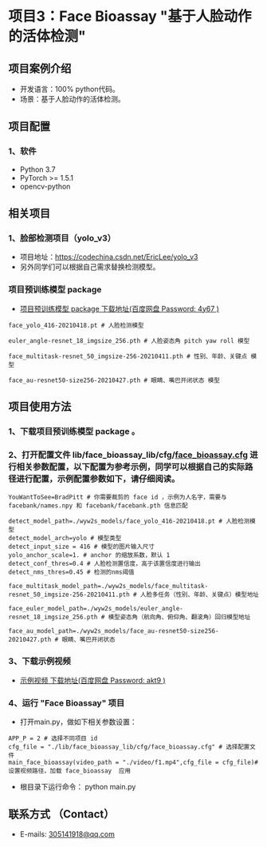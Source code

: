 # 项目3：Face Bioassay "基于人脸动作的活体检测"

## 项目案例介绍

*  开发语言：100% python代码。
*  场景：基于人脸动作的活体检测。

## 项目配置  
### 1、软件
* Python 3.7  
* PyTorch >= 1.5.1  
* opencv-python

## 相关项目
### 1、脸部检测项目（yolo_v3）
* 项目地址：https://codechina.csdn.net/EricLee/yolo_v3
* 另外同学们可以根据自己需求替换检测模型。

### 项目预训练模型 package
* [项目预训练模型 package 下载地址(百度网盘 Password: 4y67 )](https://pan.baidu.com/s/1X8JCovTVnB7Zwf91TxwPJg)
```
face_yolo_416-20210418.pt # 人脸检测模型

euler_angle-resnet_18_imgsize_256.pth # 人脸姿态角 pitch yaw roll 模型

face_multitask-resnet_50_imgsize-256-20210411.pth # 性别、年龄、关键点 模型

face_au-resnet50-size256-20210427.pth # 眼睛、嘴巴开闭状态 模型
```

## 项目使用方法  

### 1、下载项目预训练模型 package 。
### 2、打开配置文件 lib/face_bioassay_lib/cfg/[face_bioassay.cfg](https://codechina.csdn.net/EricLee/dpcas/-/blob/master/lib/face_bioassay_lib/cfg/face_bioassay.cfg) 进行相关参数配置，以下配置为参考示例，同学可以根据自己的实际路径进行配置，示例配置参数如下，请仔细阅读。
```
YouWantToSee=BradPitt # 你需要裁剪的 face id ，示例为人名字，需要与facebank/names.npy 和 facebank/facebank.pth 信息匹配

detect_model_path=./wyw2s_models/face_yolo_416-20210418.pt # 人脸检测模型
detect_model_arch=yolo # 模型类型
detect_input_size = 416 # 模型的图片输入尺寸
yolo_anchor_scale=1. # anchor 的缩放系数，默认 1
detect_conf_thres=0.4 # 人脸检测置信度，高于该置信度进行输出
detect_nms_thres=0.45 # 检测的nms阈值

face_multitask_model_path=./wyw2s_models/face_multitask-resnet_50_imgsize-256-20210411.pth # 人脸多任务（性别、年龄、关键点）模型地址

face_euler_model_path=./wyw2s_models/euler_angle-resnet_18_imgsize_256.pth # 模型姿态角（航向角、俯仰角、翻滚角）回归模型地址

face_au_model_path=./wyw2s_models/face_au-resnet50-size256-20210427.pth # 眼睛、嘴巴开闭状态
```

### 3、下载示例视频
* [示例视频 下载地址(百度网盘 Password: akt9 )](https://pan.baidu.com/s/1zjo5RDYgI97lIGM2c18RrQ)

### 4、运行 "Face Bioassay" 项目
* 打开main.py，做如下相关参数设置：
```
APP_P = 2 # 选择不同项目 id
cfg_file = "./lib/face_bioassay_lib/cfg/face_bioassay.cfg" # 选择配置文件
main_face_bioassay(video_path = "./video/f1.mp4",cfg_file = cfg_file)# 设置视频路径，加载 face_bioassay  应用
```
* 根目录下运行命令： python main.py

## 联系方式 （Contact）  
* E-mails: 305141918@qq.com   
